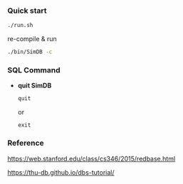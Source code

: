 ### Quick start
```bash
./run.sh
```

re-compile & run

```bash
./bin/SimDB -c
```

### SQL Command

* **quit SimDB**

  ```sql
  quit
  ```

  or

  ```
  exit
  ```

### Reference

https://web.stanford.edu/class/cs346/2015/redbase.html

https://thu-db.github.io/dbs-tutorial/
